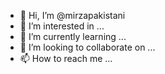 - 👋 Hi, I’m @mirzapakistani
- 👀 I’m interested in ...
- 🌱 I’m currently learning ...
- 💞️ I’m looking to collaborate on ...
- 📫 How to reach me ...

<!---
mirzapakistani/mirzapakistani is a ✨ special ✨ repository because its `README.md` (this file) appears on your GitHub profile.
You can click the Preview link to take a look at your changes.
--->
